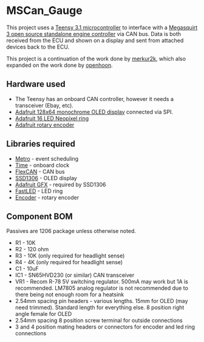 MSCan_Gauge
===========

This project uses a [Teensy 3.1 microcontroller](https://www.pjrc.com/teensy/index.html) to interface with a [Megasquirt 3 open source standalone
engine controller](http://www.msextra.com/) via CAN bus. Data is both received from the ECU and shown on a display and sent from attached devices back to the ECU.

This project is a continuation of the work done by [merkur2k](https://github.com/merkur2k/MSCan_Gauge), which also expanded on the work done by [openhoon](https://github.com/openhoon/MSCan_Gauge).

## Hardware used
* The Teensy has an onboard CAN controller, however it needs a transceiver (Ebay, etc).
* [Adafruit 128x64 monochrome OLED display](http://www.adafruit.com/products/938) connected via SPI.
* [Adafruit 16 LED Neopixel ring](http://www.adafruit.com/products/1463)
* [Adafruit rotary encoder](http://www.adafruit.com/products/377)

## Libraries required
* [Metro](https://www.pjrc.com/teensy/arduino_libraries/Metro.zip) - event scheduling
* [Time](https://www.pjrc.com/teensy/arduino_libraries/Time.zip) - onboard clock
* [FlexCAN](https://github.com/collin80/FlexCAN_Library) - CAN bus
* [SSD1306](https://www.pjrc.com/teensy/arduino_libraries/Adafruit_SSD1306.zip) - OLED display
* [Adafruit GFX](https://github.com/adafruit/Adafruit-GFX-Library) - required by SSD1306
* [FastLED](https://github.com/FastLED/FastLED) - LED ring
* [Encoder](https://www.pjrc.com/teensy/arduino_libraries/Encoder.zip) - rotary encoder

## Component BOM
Passives are 1206 package unless otherwise noted.
* R1 - 10K
* R2 - 120 ohm
* R3 - 10K (only required for headlight sense)
* R4 - 4K (only required for headlight sense)
* C1 - 10uF
* IC1 - SN65HVD230 (or similar) CAN transceiver
* VR1 - Recom R-78 5V switching regulator. 500mA may work but 1A is recommended. LM7805 analog regulator is not recommended due to there being not enough room for a heatsink
* 2.54mm spacing pin headers - various lengths. 15mm for OLED (may need trimmed). Standard length for everything else. 8 position right angle female for OLED
* 2.54mm spacing 8 position screw terminal for outside connections
* 3 and 4 position mating headers or connectors for encoder and led ring connections

